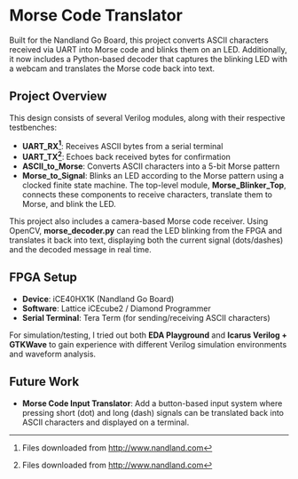 # Morse Code Translator
Built for the Nandland Go Board, this project converts ASCII characters received via UART into Morse code and blinks them on an LED. Additionally, it now includes a Python-based decoder that captures the blinking LED with a webcam and translates the Morse code back into text.

## Project Overview
This design consists of several Verilog modules, along with their respective testbenches:
- **UART_RX[^*]**: Receives ASCII bytes from a serial terminal
- **UART_TX[^*]**: Echoes back received bytes for confirmation
- **ASCII_to_Morse**: Converts ASCII characters into a 5-bit Morse pattern
- **Morse_to_Signal**: Blinks an LED according to the Morse pattern using a clocked finite state machine.
The top-level module, **Morse_Blinker_Top**, connects these components to receive characters, translate them to Morse, and blink the LED.

This project also includes a camera-based Morse code receiver. Using OpenCV, **morse_decoder.py** can read the LED blinking from the FPGA and translates it back into text, displaying both the current signal (dots/dashes) and the decoded message in real time.

## FPGA Setup
- **Device**: iCE40HX1K (Nandland Go Board)
- **Software**: Lattice iCEcube2 / Diamond Programmer
- **Serial Terminal**: Tera Term (for sending/receiving ASCII characters)

For simulation/testing, I tried out both **EDA Playground** and **Icarus Verilog + GTKWave** to gain experience with different Verilog simulation environments and waveform analysis.

## Future Work
- **Morse Code Input Translator**: Add a button-based input system where pressing short (dot) and long (dash) signals can be translated back into ASCII characters and displayed on a terminal.

[^*]: Files downloaded from http://www.nandland.com 
